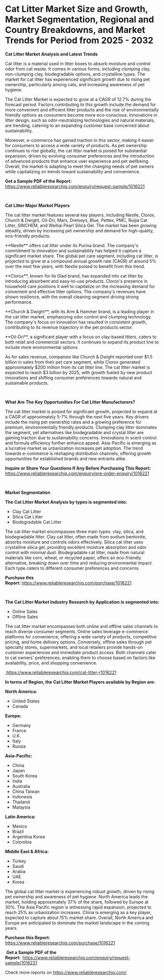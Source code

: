 <p><h1>Cat Litter Market Size and Growth, Market Segmentation, Regional and Country Breakdowns, and Market Trends for Period from 2025 -  2032</h1></p><p><strong>Cat Litter Market Analysis and Latest Trends</strong></p>
<p><p>Cat litter is a material used in litter boxes to absorb moisture and control odor from cat waste. It comes in various forms, including clumping clay, non-clumping clay, biodegradable options, and crystalline types. The market for cat litter has experienced significant growth due to rising pet ownership, particularly among cats, and increasing awareness of pet hygiene.</p><p>The Cat Litter Market is expected to grow at a CAGR of 12.7% during the forecast period. Factors contributing to this growth include the demand for more convenient and efficient litter products and the rise of environmentally friendly options as consumers become more eco-conscious. Innovations in litter design, such as odor-neutralizing technologies and natural materials, are trending, catering to an expanding customer base concerned about sustainability.</p><p>Moreover, e-commerce has gained traction in this sector, making it easier for consumers to access a wide variety of products. As pet ownership continues to rise globally, the cat litter market is poised for substantial expansion, driven by evolving consumer preferences and the introduction of advanced products that enhance user experience and pet wellbeing. Overall, the market is adapting to meet the changing needs of pet owners while capitalizing on trends toward sustainability and convenience.</p></p>
<p><strong>Get a Sample PDF of the Report:&nbsp;</strong> <a href="https://www.reliableresearchiq.com/enquiry/request-sample/1016221?utm_campaign=2291&utm_medium=2&utm_source=Github&utm_content=ia&utm_term=05042025&utm_id=cat-litter">https://www.reliableresearchiq.com/enquiry/request-sample/1016221</a></p>
<p>&nbsp;</p>
<p><strong>Cat Litter Major Market Players</strong></p>
<p><p>The cat litter market features several key players, including Nestle, Clorox, Church & Dwight, Oil-Dri, Mars, Drelseys, Blue, Pettex, PMC, Ruijia Cat Litter, SINCHEM, and Weihai Pearl Silica Gel. The market has been growing steadily, driven by increasing pet ownership and demand for high-quality, eco-friendly products.</p><p>**Nestle** offers cat litter under its Purina brand. The company's commitment to innovation and sustainability has helped it capture a significant market share. The global pet care segment, including cat litter, is projected to grow at a compound annual growth rate (CAGR) of around 5% over the next few years, with Nestle poised to benefit from this trend.</p><p>**Clorox**, known for its Glad brand, has expanded into cat litter by introducing absorbent and easy-to-use products. Clorox's presence in household care positions it well to capitalize on the increasing demand for convenient and effective litter options. The company's revenues have shown resilience, with the overall cleaning segment driving strong performance.</p><p>**Church & Dwight**, with its Arm & Hammer brand, is a leading player in the cat litter market, emphasizing odor control and clumping technology. The company's focus on innovation has resulted in consistent growth, contributing to its revenue trajectory in the pet products sector.</p><p>**Oil-Dri**, a significant player with a focus on clay-based litters, caters to both retail and commercial sectors. It continues to expand its product line to include more environmental options.</p><p>As for sales revenue, companies like Church & Dwight reported over $1.5 billion in sales from their pet care segment, while Clorox generated approximately $200 million from its cat litter line. The cat litter market is expected to reach $3 billion by 2025, with growth fueled by new product innovations and shifting consumer preferences towards natural and sustainable products.</p></p>
<p>&nbsp;</p>
<p><strong>What Are The Key Opportunities For Cat Litter Manufacturers?</strong></p>
<p><p>The cat litter market is poised for significant growth, projected to expand at a CAGR of approximately 5-7% through the next five years. Key drivers include the rising pet ownership rates and a growing preference for premium, environmentally friendly products. Clumping clay litter dominates the segment, yet alternatives like biodegradable and crystal litter are gaining traction due to sustainability concerns. Innovations in scent control and formula efficiency further enhance appeal. Asia-Pacific is emerging as a lucrative market as urbanization increases pet adoption. The trend towards e-commerce is reshaping distribution channels, offering growth opportunities for established brands and new entrants alike.</p></p>
<p><strong>Inquire or Share Your Questions If Any Before Purchasing This Report:</strong> <a href="https://www.reliableresearchiq.com/enquiry/pre-order-enquiry/1016221?utm_campaign=2291&utm_medium=2&utm_source=Github&utm_content=ia&utm_term=05042025&utm_id=cat-litter">https://www.reliableresearchiq.com/enquiry/pre-order-enquiry/1016221</a></p>
<p>&nbsp;</p>
<p><strong>Market Segmentation</strong></p>
<p><strong>The Cat Litter Market Analysis by types is segmented into:</strong></p>
<p><ul><li>Clay Cat Litter</li><li>Silica Cat Litter</li><li>Biodegradable Cat Litter</li></ul></p>
<p><p>The cat litter market encompasses three main types: clay, silica, and biodegradable litter. Clay cat litter, often made from sodium bentonite, absorbs moisture and controls odors effectively. Silica cat litter uses crystalline silica gel, providing excellent moisture absorption and odor control with minimal dust. Biodegradable cat litter, made from natural materials like corn, wheat, or recycled paper, offers an eco-friendly alternative, breaking down over time and reducing environmental impact. Each type caters to different consumer preferences and concerns.</p></p>
<p><strong>Purchase this Report:&nbsp;</strong><a href="https://www.reliableresearchiq.com/purchase/1016221?utm_campaign=2291&utm_medium=2&utm_source=Github&utm_content=ia&utm_term=05042025&utm_id=cat-litter">https://www.reliableresearchiq.com/purchase/1016221</a></p>
<p>&nbsp;</p>
<p><strong>The Cat Litter Market Industry Research by Application is segmented into:</strong></p>
<p><ul><li>Online Sales</li><li>Offline Sales</li></ul></p>
<p><p>The cat litter market encompasses both online and offline sales channels to reach diverse consumer segments. Online sales leverage e-commerce platforms for convenience, offering a wide variety of products, competitive pricing, and home delivery options. Conversely, offline sales through pet specialty stores, supermarkets, and local retailers provide hands-on customer experiences and immediate product access. Both channels cater to cat owners' preferences, enabling them to choose based on factors like availability, price, and shopping convenience.</p></p>
<p><a href="https://www.reliableresearchiq.com/cat-litter-r1016221?utm_campaign=2291&utm_medium=2&utm_source=Github&utm_content=ia&utm_term=05042025&utm_id=cat-litter">&nbsp;https://www.reliableresearchiq.com/cat-litter-r1016221</a></p>
<p><strong>In terms of Region, the Cat Litter Market Players available by Region are:</strong></p>
<p>
    <p> <strong> North America: </strong>
        <ul>
            <li>United States</li>
            <li>Canada</li>
        </ul>
        </p> 
    <p> <strong> Europe: </strong>
        <ul>
            <li>Germany</li>
            <li>France</li>
            <li>U.K.</li>
            <li>Italy</li>
            <li>Russia</li>
        </ul>
        </p> 
    <p> <strong> Asia-Pacific: </strong>
        <ul>
            <li>China</li>
            <li>Japan</li>
            <li>South Korea</li>
            <li>India</li>
            <li>Australia</li>
            <li>China Taiwan</li>
            <li>Indonesia</li>
            <li>Thailand</li>
            <li>Malaysia</li>
        </ul>
        </p> 
    <p> <strong> Latin America: </strong>
        <ul>
            <li>Mexico</li>
            <li>Brazil</li>
            <li>Argentina Korea</li>
            <li>Colombia</li>
        </ul>
        </p> 
    <p> <strong> Middle East & Africa: </strong>
        <ul>
            <li>Turkey</li>
            <li>Saudi</li>
            <li>Arabia</li>
            <li>UAE</li>
            <li>Korea</li>
        </ul>
    </p>
    </p>
<p><p>The global cat litter market is experiencing robust growth, driven by rising pet ownership and awareness of pet hygiene. North America leads the market, holding approximately 37% of the share, followed by Europe at 30%. The Asia Pacific region is witnessing rapid expansion, projected to reach 25% as urbanization increases. China is emerging as a key player, expected to capture about 15% market share. Overall, North America and Europe are anticipated to dominate the market landscape in the coming years.</p></p>
<p><strong>Purchase this Report: </strong><a href="https://www.reliableresearchiq.com/purchase/1016221?utm_campaign=2291&utm_medium=2&utm_source=Github&utm_content=ia&utm_term=05042025&utm_id=cat-litter">https://www.reliableresearchiq.com/purchase/1016221</a></p>
<p>&nbsp;<strong>Get a Sample PDF of the Report:&nbsp;&nbsp;</strong><a href="https://www.reliableresearchiq.com/enquiry/request-sample/1016221?utm_campaign=2291&utm_medium=2&utm_source=Github&utm_content=ia&utm_term=05042025&utm_id=cat-litter">https://www.reliableresearchiq.com/enquiry/request-sample/1016221</a></p>
<p><strong></strong></p>
<p>Check more reports on <a href="https://www.reliableresearchiq.com/?utm_campaign=2291&utm_medium=2&utm_source=Github&utm_content=ia&utm_term=05042025&utm_id=cat-litter">https://www.reliableresearchiq.com/</a></p>